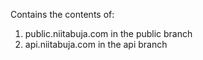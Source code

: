 Contains the contents of:

1. public.niitabuja.com in the public branch
2. api.niitabuja.com in the api branch